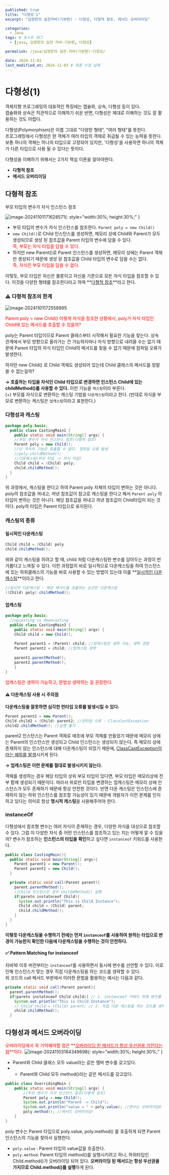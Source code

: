 ```yaml
---
published: true
title: "다형성-1"
excerpt: "김영한의 실전자바(기본편) - 다형성, 다형적 참조, 메서드 오버라이딩"

categories:
  - Java
tags: # 포스트 태그
  - [java, 김영한의 실전 자바-기본편, 다형성] 

permalink: /java/김영한의-실전-자바(기본편)-다형성/

date: 2024-11-01
last_modified_at: 2024-11-03 # 최종 수정 날짜
---
```


# 다형성(1)

객체지향 프로그래밍의 대표적인 특징에는 캡슐화, 상속, 다형성 등이 있다. <br>캡슐화와 상속은 직관적으로 이해하기 쉬운 반면, 다형성은 제대로 이해하는 것도 잘 활용하는 것도 어렵다. 

다형성(Polymorphism)은 이름 그대로 "다양한 형태", "여러 형태"를 뜻한다.<br>프로그래밍에서 다형성은 한 객체가 여러 타입의 객체로 취급될 수 있는 능력을 뜻한다. 보통 하나의 객체는 하나의 타입으로 고정되어 있지만, '다형성'을 사용하면 하나의 객체가 다른 타입으로 사용 될 수 있다는 뜻이다. 

다형성을 이해하기 위해서는 2가지 핵심 이론을 알아야한다.[]()

- **다형적 참조**
- **메서드 오버리이딩**

## 다형적 참조

부모 타입의 변수가 자식 인스턴스 참조

![image-20241101171628571]({{site.url}}/images/2024-11-01-java-basic-polymorphism/image-20241101171628571.png){: style="width:30%; height:30%;" }

- 부모 타입의 변수가 자식 인스턴스를 참조한다. `Parent poly = new Child()`
- `new Child()`로 Child 인스턴스를 생성하면, 메모리 상에 Child와 Parent가 모두 생성되므로 생성 된 참조값을 Parent 타입의 변수에 담을 수 있다. <br><span style="color:red">즉, 부모는 자식 타입을 담을 수 있다.</span>
- 하지만 new Parent()로 Parent 인스턴스를 생성하면, 메모리 상에는 Parent 객체만 생성되기 때문에 생성 된 참조값을 Child 타입의 변수로 담을 수는 없다.<br><span style="color:red">즉, 자식은 부모 타입을 담을 수 없다.</span>

이렇듯, 부모 타입은 자신은 물론이고 자신을 기준으로 모든 자식 타입을 참조할 수 있다. 이것을 다양한 형태를 참조한다라고 하여 **<u>다형적 참조</u>**라고 한다.

### ⚠️ 다형적 참조의 한계
![image-20241101172558995]({{site.url}}/images/2024-11-01-java-basic-polymorphism/image-20241101172558995.png)

<span style =  "color:red; font-size=15px">Parent poly  = new Child() 이렇게 자식을 참조한 상황에서, poly가 자식 타입인 Child에 있는 메서드를 호출할 수 있을까?</span>

poly는 Parent 타입이므로 Parent 클래스부터 시작해서 필요한 기능을 찾는다. 상속 관계에서 부모 방향으로 올라가는 건 가능하지마나 자식 방향으로 내려올 수는 없기 때문에
Parent 타입의 자식 타입인 Child의 메서드를 찾을 수 없기 때문에 컴파일 오류가 발생한다.  

하지만 new Child() 로 Child 객체도 생성되어 있는데 Child 클래스의 메서드를 정말 쓸 수 없는걸까?

**→ 호출하는 타입을 자식인 Child 타입으로 변경하면 인스턴스 Child에 있는 childMethod()를 사용할 수 있다.** 이런 기능을 `캐스팅`이라 부른다. <br>(+) 부모를 자식으로 변환하는 캐스팅 기법을 `다운캐스팅`이라고 한다. (반대로 자식을 부모로 변환하는 캐스팅은 `업캐스팅`이라고 표현한다.)

### 다형성과 캐스팅

```java
package poly.basic;
  public class CastingMain1 {
    public static void main(String[] args) {
    //부모 변수가 자식 인스턴스 참조(다형적 참조)
    Parent poly = new Child();
    //단 자식의 기능은 호출할 수 없다. 컴파일 오류 발생
    //poly.childMethod();
    //다운캐스팅(부모 타입 -> 자식 타입)
    Child child = (Child) poly;
    child.childMethod();
  }
}
```

위 과정에서, 캐스팅을 한다고 하여 Parent poly 자체의 타입이 변하는 것은 아니다. poly의 참조값을 꺼내고, 꺼낸 참조값이 참고로 캐스팅을 한다고 해서 `Parent poly` 의 타입이 변하는 것은 아니다. 해당 참조값을 꺼내고 꺼낸 참조값이 Child타입이 되는 것이다. poly의 타입은 Parent 타입으로 유지된다.

### 캐스팅의 종류

#### 일시적인 다운캐스팅

```java
Child child = (Child) poly
child.childMethod();
```

위와 같이 캐스팅을 하려고 할 때, child 처럼 다운캐스팅한 변수를 담아두는 과정이 번거롭다고 느껴질 수 있다. 이런 과정없이 바로 일시적으로 다운캐스팅을 하여 인스턴스에 있는 하위클래스의 기능을 바로 사용할 수 있는 방법이 있는데 이를 **<u>일시적인 다운 캐스팅</u>**이라고 한다.

```java
//일시적 다운캐스팅 - 해당 메서드를 호출하는 순간만 다운캐스팅
((Child) poly).childMethod();
```

#### 업캐스팅
```java
package poly.basic;
  //upcasting vs downcasting
  public class CastingMain3 {
    public static void main(String[] args) {
    Child child = new Child();
    
    Parent parent1 = (Parent) child; //업캐스팅은 생략 가능, 생략 권장
    Parent parent2 = child; //업캐스팅 생략
    
    parent1.parentMethod();
    parent2.parentMethod();
    }
}
```

<span style="color:red">업캐스팅은 생략이 가능하고, 문법상 생략하는 걸 권장한다.</span> 

#### ⚠️ 다운캐스팅 사용 시 주의점

**다운캐스팅을 잘못하면 심각한 런타임 오류를 발생시킬 수 있다.**

```java
Parent parent2 = new Parent();
Child child2 = (Child) parent2; //런타임 오류 - ClassCastException
child2.childMethod(); //실행 불가
```

parent2 인스턴스는 Parent 객체로 애초에 부모 객체를 만들었기 때문에 메모리 상에는 Parent의 인스턴스만 생성되고 Child 인스턴스는 생성되지 않는다. 즉 메모리 상에 존재하지 않는 인스턴스에 대해 다운캐스팅이 되었기 때문에, <u>ClassCastException이라는 예외를 발생</u>시키게 된다.

**→ 업캐스팅은 이런 문제를 절대로 발생시키지 않는다.** 

객체를 생성하는 경우 해당 타입의 상위 부모 타입이 있다면, 부모 타입은 메모리상에 전부 함께 생성되기 때문이다. 따라서 위로만 타입을 변경하는 업캐스팅은 메모리 상에 인스턴스가 모두 존재하기 때문에 항상 안전한 것이다. 반면 다운 캐스팅은 인스턴스에 존재하지 않는 하위 인스턴스를 참조할 가능성이 있기 때문에 개발자가 이런 문제를 인지하고 있다는 의미로 항상 **명시적 캐스팅**을 사용해주어야 한다.

### instanceOf

다형성에서 참조형 변수는 여러 자식이 존재하는 경우, 다양한 자식을 대상으로 참조할 수 있다. 그럼 이 다양한 자식 중 어떤 인스턴스를 참조하고 있는 지는 어떻게 알 수 있을까? 변수가 참조하는 **인스턴스의 타입을** **확인**하고 싶다면 `instanceof` 키워드를 사용한다.

```java
public class CastingMain(){ 
  public static void main(String[] args){
    Parent parent1 = new Parent();
    Parent parent2 = new Child();
  }

  private static void call(Parent parent){
    parent.parentMethod();
    //Child 인스턴스인 경우 childeMethod() 실행
    if(paretn instatnceof Child){
      System.out.println("This is Child Instance");
      Child child = (Child) parent;
      child.childMethod();
    }
  }
}
```

**이렇듯 다운캐스팅을 수행하기 전에는 먼저 `instanceof`를 사용하여 원하는 타입으로 변경이 가능한지 확인한 다음에 다운캐스팅을 수행하는 것이 안전하다.**

#### ✅  Pattern Matching for instanceof

자바16 이후 버전부터는 `instanceof`를 사용하면서 동시에 변수를 선언할 수 있다. 이로 인해 인스턴스가 맞는 경우 직접 다운캐스팅을 하는 코드를 생략할 수 있다.<br>위 코드의 call 메서드 부분에서 이러한 문법을 활용하는 예시는 다음과 같다.

```java
private static void call(Parent parent){
  parent.parentMethod();
  if(paretn instatnceof Child child){ // 1. instanceof 키워드 뒤에 변수를 선언함.
    System.out.println("This is Child Instance");
    // Child child = (Child) parent; // 2. 직접 다운 캐스팅을 하는 코드를 생략할 수 있다. 
    child.childMethod();
  }
```

## 다형성과 메서드 오버라이딩

<span style="color:red">오버라이딩에서 꼭 기억해야할 점은 **<u>오버라이딩 된 메서드가 항상 우선권을 가진다는 점</u>**이다.</span>
![image-20241103164349698]({{site.url}}/images/2024-11-01-java-basic-polymorphism/image-20241103164349698.png){: style="width:30%; height:30%;" }
- <span style="font-size : 14px;">Parent와 Child 클래스 모두 value라는 같은 멤버 변수를 갖고있다.</span>
- -  <span style="font-size : 14px;">Parent와 Child 모두 method()라는 같은 메서드를 갖고있다.</span>
```java
public class OverridingMain {
    public static void main(String[] args) {
        //부모 변수가 자식 인스턴스 참조(다형적 참조)
        Parent poly = new Child();
        System.out.println("Parent -> Child");
        System.out.println("value = " + poly.value); //변수는 오버라이딩X
        poly.method(); //메서드 오버라이딩!
    }
}
```
poly 변수는 Parent 타입으로 poly.value, poly.method() 를 호출하게 되면 Parent 인스턴스의 기능을 찾아서 실행한다. 
- <span style="font-size : 14px;">`poly.value` : Parent 타입의 value값을 호출한다. 
- <span style="font-size : 14px;">`poly.method`: Parent 타입의 method()를 실행시키려고 하나, 하위타입인 Child.method()가 오버라이딩 되어 있다. **오버라이딩 된 메서드는 항상 우선권을 가지므로 Child.method()를 실행**하게 된다.

